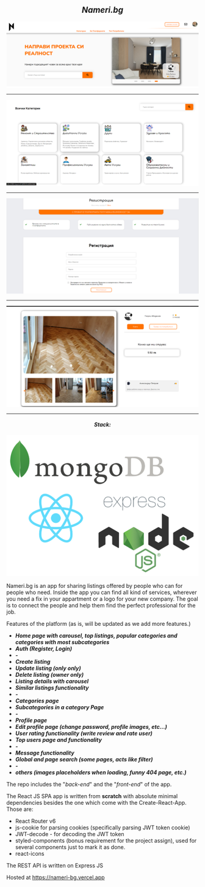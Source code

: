 <h2 align="center"><i>Nameri.bg </i></h3>
<p align="center">
      <a href="https://https://nameri-bg.vercel.app">
    <img src="./banner.png"/>
    <hr/>
    <img src="./categories.png"/>
    <hr/>
    <img src="./auth.png"/>
    <hr/>
    <img src="./listing.png"/>
    <hr/>
    </a>
<p>


<h4 align="center"><i>Stack: </i></h3>

<img src="./mern_logo.png"/>

Nameri.bg is an app for sharing listings offered by people who can for people who need. Inside the app you can find all kind of services, wherever you need a fix in your appartment or a logo for your new company.
The goal is to connect the people and help them find the perfect professional for the job.

Features of the platform (as is, will be updated as we add more features.)

- <i><b>Home page with carousel, top listings, popular categories and categories with most subcategories</b></i>
- <i><b>Auth (Register, Login)</b></i>
- <i><b>-</b></i>
- <i><b>Create listing</b></i>
- <i><b>Update listing (only only)</b></i>
- <i><b>Delete listing (owner only)</b></i>
- <i><b>Listing details with carousel</b></i>
- <i><b>Similar listings functionality</b></i>
- <i><b>-</b></i>
- <i><b>Categories page</b></i>
- <i><b>Subcategories in a category Page</b></i>
- <i><b>-</b></i>
- <i><b>Profile page</b></i>
- <i><b>Edit profile page (change password, profile images, etc...)</b></i>
- <i><b>User rating functionality (write review and rate user)</b></i>
- <i><b>Top users page and functionality</b></i>
- <i><b>-</b></i>
- <i><b>Message functionality</b></i>
- <i><b>Global and page search (some pages, acts like filter)</b></i>
- <i><b>-</b></i>
- <i><b>others (images placeholders when loading, funny 404 page, etc.)</b></i>

The repo includes the "<i>back-end</i>" and the "<i>front-end</i>" of the app.


The React JS SPA app is written from <b>scratch</b> with absolute minimal dependencies besides the one which come with the Create-React-App.
Those are:

- React Router v6
- js-cookie for parsing cookies (specifically parsing JWT token cookie)
- JWT-decode - for decoding the JWT token
- styled-components (bonus requirement for the project assign), used for several components just to mark it as done.
- react-icons

The REST API is written on Express JS

Hosted at <a href="https://nameri-bg.vercel.app/"/>https://nameri-bg.vercel.app